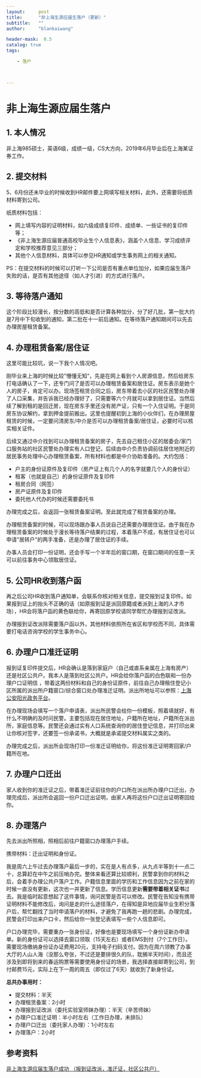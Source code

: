 ```yaml
---
layout:     post
title:      "非上海生源应届生落户（更新）"
subtitle:   ""
author:     "blankaiwang"

header-mask:  0.5
catalog: true
tags:

    - 落户



---
```






# 非上海生源应届生落户

## 1. 本人情况

非上海985硕士，英语6级，成绩一级，CS大方向，2019年6月毕业后在上海某证券工作。



## 2. 提交材料

5、6月份还未毕业的时候收到HR邮件要上网填写相关材料，此外，还需要将纸质材料寄到公司。

纸质材料包括：

* 网上填写内容的证明材料，如六级成绩复印件、成绩单、一些证书的复印件等；
* 《非上海生源应届普通高校毕业生个人信息表》，涵盖个人信息、学习成绩评定和学校推荐意见三部分；
* 其他个人信息材料，具体可以参见HR通知或学生事务网上的相关通知。

PS：在提交材料的时候可以打听一下公司是否有重点单位加分，如果应届生落户失败的话，是否有其他途径（如人才引进）的方式进行落户。



## 3. 等待落户通知

这个阶段比较漫长，按分数的高低和是否计算各种加分，分了好几批，第一批大约是7月中下旬收到的通知，第二批在十一前后通知。在等待落户通知期间可以先去办理房屋租赁备案。



## 4. 办理租赁备案/居住证

这里可能比较坑，说一下我个人情况吧。

刚毕业来上海的时候比较”懵懂无知“，先是在网上看到个人房源信息，然后给房东打电话确认了一下，还专门问了是否可以办理租赁备案和居住证。房东表示是她个人的房子，肯定可以办。现场签租赁合同之后，房东带着去小区的社区民警处办理了人口采集，并告诉我已经办理好了，只需要等六个月就可以拿到居住证。当然后续了解到租的是回迁房，现在房东手里还没有房产证，只有一个入住证明。于是同房东协议解约，拿到押金提前搬出。这里也提醒初到上海的小伙伴们，在办理房屋租赁的时候，一定要问清房东/中介是否可以办理租赁备案/居住证，必要时可以核实相关证件。

后续又通过中介找到可以办理租赁备案的房子，先去自己租住小区的居委会/家门口服务站的社区民警处办理实有人口登记，后续由中介负责协调前往居住地附近的居民事务处理中心办理租赁备案，所有材料也都是中介协助准备的。大约包括：

* 户主的身份证原件及复印件（房产证上有几个人的名字就要几个人的身份证）
* 租客（也就是自己）的身份证原件及复印件
* 租房合同（网签）
* 房产证原件及复印件
* 委托他人代办的时候还需要委托书

办理完成之后，会返回一张租赁备案证明。至此就完成了租赁备案的办理。

办理租赁备案的时候，可以现场跟办事人员说自己还需要办理居住证。由于我在办理租赁备案的时候处于漫长等待落户结果的过程，本着落户不成，有居住证也可以申请"居转户"的两手准备，还是办理了居住证的手续。

办事人员会打印一份证明，还会手写一个半年后的窗口期，在窗口期间的任意一天可以前往事务中心领取居住证。



## 5. 公司HR收到落户函

再之后公司HR收到落户通知单，会联系你核对相关信息，提交报到证复印件。如果报到证上的抬头不正确的话（如原报到证是派回原籍或者派到上海的人才市场），HR会将落户函的黄色联给你，再寄回原学校请同学帮忙办理报到证改派。

办理报到证改派除需要落户函以外，其他材料依照所在省区和学校而不同，具体需要打电话咨询学校的学生事务中心。



## 6. 办理户口准迁证明

报到证复印件提交后，HR会确认是落到家庭户（自己或直系亲属在上海有房产）还是社区公共户。我本人是落到社区公共户。HR会给你落户函的白色联和一份办理户口证明信 ，带着这两份材料和自己的身份证原件，前往自己办理租住登记小区所属的派出所户籍窗口/综合窗口处办理准迁证明。派出所地址可以参照：[上海公安阳光政务平台](https://gaj.sh.gov.cn/shga/vXtglJgsz/index)。

在办理现场会填写一个落户申请表，派出所民警会给你一份模板，照着填就好，有什么不明确的及时问民警。主要包括现在居住地址，户籍所在地址，户籍所在派出所，家庭信息等。民警还会通过实有人口系统查询你的居住登记信息，并打印出来让你核对签字，还要签一份承诺书，大概就是承诺提交材料属实之类的。

办理完成之后，派出所会现场打印一份准迁证明给你，将这份准迁证明寄回家/户籍所在地。



## 7. 办理户口迁出

家人收到你的准迁证之后，带着准迁证前往你的户口所在派出所办理户口迁出，办理完成后，派出所会返回一份户口迁出证明，由家人再将这份户口迁出证明寄回给你。



## 8. 办理落户

先去派出所照相，照相后前往户籍窗口办理落户手续。

携带材料：迁出证明和身份证。

我是周六上午过去办理落户最后一步的，实在是人有点多，从九点半等到十一点二十，总算赶在中午之前压哨办完。整体来看还算比较顺利，民警拿到你的材料之后，会着手办理公共户落户工作。户籍信息里面的学历和工作信息因为之前在家的时候一直没有更新，这次也一并更新了信息。学历信息更新**需要带着相关证书**过去。我是临时起意想起了这件事情，询问民警是否可以修改。民警在告知没有携带证明材料不能修改后，询问是走的什么途径落户，在得知是异地应届毕业生积分落户后，帮忙翻找了当时申请落户的材料，才避免了我再跑一趟的悲剧。办理完成，民警会打印出来户口卡，然后给你一张登记表填写一些个人信息即可。

户口办理完毕，需要重办一张身份证，好像也是要现场填写一个身份证新办申请单。新的身份证可以选择去窗口领取（15天左右）或者EMS到付（7个工作日）。需要现场缴纳身份证办证费用20元，支持电子扫码支付。因为在周六领教了办事大厅的人山人海（没那么夸张，不过还是要排很久的队，耽搁半天时间），而且还涉及到即将到来的春运购票等需要使用身份证的场景，我选择直接邮寄到公司，到付邮费15元，实际上在下一周的周五（即仅过了6天）就收到了新身份证。



**总共办事用时：**

* 提交材料：半天
* 办理租赁备案：2小时
* 办理报到证改派（委托实验室师妹办理）：半天（辛苦师妹）
* 办理户口准迁证明：半小时左右（工作日办理，未排队）
* 办理户口迁出（委托家人办理）：1小时左右
* 办理落户：2小时



## 参考资料

[非上海生源应届生落户成功 （报到证改派，准迁证，社区公共户）](http://www.zheyibu.com/article/6475.html)

